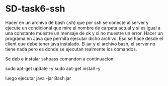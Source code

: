 # SD-task6-ssh
Hacer en un archivo de bash (.sh) que por ssh se conecte al server y ejecute un condicional que mire el nombre de carpeta actual y si es igual a una constante muestre un mensaje de ok y si no muestre un error.  Hacer un programa en Java que permita ejecutar dicho archivo. Eso se hace desde el client que debe tener java instalado. El jar y el archivo bash, el server no tiene nada pero es donde se ejecutan realmente los comandos.


Se deb e instalar sshpass comandon a continuacion

sudo apt-get update -y
sudo apt-get install -y 

luego ejecutar 
java -jar Bash.jar
